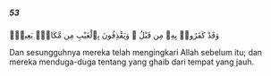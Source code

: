 ##### 53

<span class="ayah">وَقَدْ كَفَرُوا۟ بِهِۦ مِن قَبْلُ ۖ وَيَقْذِفُونَ بِٱلْغَيْبِ مِن مَّكَانٍۭ بَعِيدٍۢ</span>

<span class="ayah_translation">Dan sesungguhnya mereka telah mengingkari Allah sebelum itu; dan mereka menduga-duga tentang yang ghaib dari tempat yang jauh.</span>
